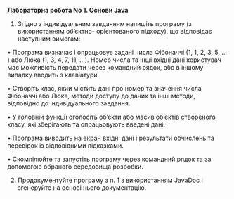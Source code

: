 **Лабораторна робота No 1. Основи Java**

1. Згідно з індивідуальним завданням напишіть програму (з використанням об’єктно-
орієнтованого підходу), що відповідає наступним вимогам:

• Програма визначає і опрацьовує задані числа Фібоначчі (1, 1, 2, 3, 5, ... ) або Люка (1, 3, 4,
7, 11, ...). Номер числа та інші вхідні дані користувач має можливість передати через
командний рядок, або в іншому випадку вводить з клавіатури.

• Створіть клас, який містить дані про номер та значення числа Фібоначчі або Люка, методи
доступу до даних та інші методи, відповідно до індивідуального завдання.

• У головній функції оголосіть об’єкти або масив об’єктів створеного класу, які зберігають та
опрацьовують введені дані.

• Програма виводить на екран вхідні дані і результати обчислень та перевірок із
відповідними підказками.

• Скомпілюйте та запустіть програму через командний рядок та за допомогою обраного
середовища розробки.

2. Продокументуйте програму з п. 1 з використанням JavaDoc і згенеруйте на основі нього
документацію.
